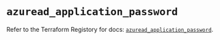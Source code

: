 # `azuread_application_password`

Refer to the Terraform Registory for docs: [`azuread_application_password`](https://registry.terraform.io/providers/hashicorp/azuread/2.39.0/docs/resources/application_password).

